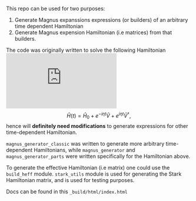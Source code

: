 This repo can be used for two purposes:

1. Generate Magnus expanssions expressions (or builders) of an arbitrary time dependent Hamiltonian
2. Generate Magnus expension Hamiltonian (i.e matrices) from that builders.

The code was originally written to solve the following Hamiltonian ![img](http://www.sciweavers.org/tex2img.php?eq=%5Chat%7BH%7D%5Cleft%28t%5Cright%29%3D%5Chat%7BH%7D_%7B0%7D%2Be%5E%7B-i%5Ceta%20t%7D%5Chat%7BV%7D%2Be%5E%7Bi%5Ceta%20t%7D%5Chat%7BV%7D%5E%7B%5Cdagger%7D%2C&bc=White&fc=Black&im=jpg&fs=12&ff=arev&edit=0)$$\hat{H}\left(t\right)=\hat{H}_{0}+e^{-i\eta t}\hat{V}+e^{i\eta t}\hat{V}^{\dagger},$$ hence will **definitely need modifications** to generate expressions for other time-dependent Hamiltonian.

``magnus_generator_classic`` was written to generate more arbitrary time-dependent Hamiltonians, while ``magnus_generator`` and ``magnus_generator_parts`` were written specifically for the Hamiltonian above.

To generate the effective Hamiltonian (i.e matrix) one could use the ``build_heff`` module. ``stark_utils`` module is used for generating the Stark Hamiltonian matrix, and is used for testing purposes.

Docs can be found in this ``_build/html/index.html``